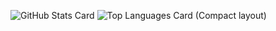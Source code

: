 ![GitHub Stats Card](https://github-readme-stats.vercel.app/api?username=0K4T3)
![Top Languages Card (Compact layout)](https://github-readme-stats.vercel.app/api/top-langs/?username=0K4T3&layout=compact)
